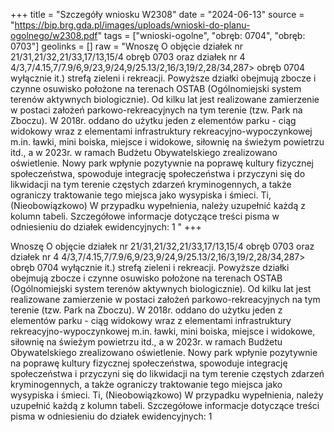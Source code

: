 +++
title = "Szczegóły wniosku W2308"
date = "2024-06-13"
source = "https://bip.brg.gda.pl/images/uploads/wnioski-do-planu-ogolnego/w2308.pdf"
tags = ["wnioski-ogolne", "obręb: 0704", "obręb: 0703"]
geolinks = []
raw = "Wnoszę O objęcie działek nr 21/31,21/32,21/33,17/13,15/4 obręb 0703 oraz działek nr 4 4/3,7/4.15,7/7.9/6,9/23,9/24,9/25.13/2,16/3,19/2,28/34,287> obręb 0704 wyłącznie it.) strefą zieleni i rekreacji. Powyższe działki obejmują zbocze i czynne osuwisko położone na  terenach OSTAB (Ogólnomiejski system terenów aktywnych biologicznie). Od kilku lat jest realizowane zamierzenie w postaci założeń parkowo-rekreacyjnych na tym terenie (tzw. Park na Zboczu). W 2018r. oddano do użytku jeden z elementów parku - ciąg widokowy wraz z elementami infrastruktury rekreacyjno-wypoczynkowej m.in. ławki, mini boiska, miejsce i widokowe, siłownię na świeżym powietrzu itd., a w 2023r. w ramach Budżetu Obywatelskiego zrealizowano oświetlenie. Nowy park wpłynie pozytywnie na poprawę kultury fizycznej społeczeństwa, spowoduje integrację społeczeństwa i przyczyni się do likwidacji na tym terenie częstych zdarzeń kryminogennych, a także ograniczy traktowanie tego miejsca jako wysypiska i śmieci. Ti, (Nieobowiązkowo) W przypadku wypełnienia, należy uzupełnić każdą z kolumn tabeli. Szczegółowe informacje dotyczące treści pisma w odniesieniu do działek ewidencyjnych: 1 "
+++

Wnoszę O objęcie działek nr 21/31,21/32,21/33,17/13,15/4 obręb 0703 oraz działek
nr 4 4/3,7/4.15,7/7.9/6,9/23,9/24,9/25.13/2,16/3,19/2,28/34,287> obręb 0704 wyłącznie
it.)
strefą zieleni i rekreacji. Powyższe działki obejmują zbocze i czynne osuwisko położone na
 terenach OSTAB (Ogólnomiejski system terenów aktywnych biologicznie). Od kilku lat jest
realizowane zamierzenie w postaci założeń parkowo-rekreacyjnych na tym terenie (tzw. Park na
Zboczu). W 2018r. oddano do użytku jeden z elementów parku - ciąg widokowy wraz z
elementami infrastruktury rekreacyjno-wypoczynkowej m.in. ławki, mini boiska, miejsce
i widokowe, siłownię na świeżym powietrzu itd., a w 2023r. w ramach Budżetu Obywatelskiego
zrealizowano oświetlenie. Nowy park wpłynie pozytywnie na poprawę kultury fizycznej
społeczeństwa, spowoduje integrację społeczeństwa i przyczyni się do likwidacji na tym terenie
częstych zdarzeń kryminogennych, a także ograniczy traktowanie tego miejsca jako wysypiska
i śmieci.
Ti, (Nieobowiązkowo) W przypadku wypełnienia, należy uzupełnić każdą z kolumn tabeli.
Szczegółowe informacje dotyczące treści pisma w odniesieniu do działek ewidencyjnych:
1 


